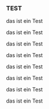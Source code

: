 ### TEST
das ist ein Test

das ist ein Test

das ist ein Test

das ist ein Test

das ist ein Test

das ist ein Test

das ist ein Test

das ist ein Test
